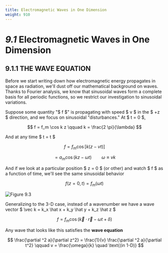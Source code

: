 ```yaml
---
title: Electromagnetic Waves in One Dimension
weight: 910
---
```



# _9.1_ Electromagnetic Waves in One Dimension

## 9.1.1 THE WAVE EQUATION

Before we start writing down how electromagnetic energy propagates in space as radiation, we'll dust off our mathematical background on waves. Thanks to Fourier analysis, we know that sinusoidal waves form a complete basis for all periodic functions, so we restrict our investigation to sinusoidal variations.

Suppose some quantity "$ f $" is propagating with speed $ v $ in the $ +z $ direction, and we focus on sinusoidal "disturbances." At $ t = 0 $,

$$
f = f_m \cos k z \qquad k = \frac{2 \pi}{\lambda}
$$

And at any time $ t = t $

$$
f = f_m \cos [ k ( z - vt) ] 
$$


$$
= a_m \cos ( kz - \omega t) \qquad \omega \equiv v k
$$


And if we look at a particular position $ z = 0 $ (or other) and watch $ f $ as a function of time, we'll see the same sinusoidal behavior


$$
f(z = 0, t) = f_m ( \omega t)
$$


![Figure 9.3](../img/9.3.png)

Generalizing to the 3-D case, instead of a wavenumber we have a wave vector $ \vec k = k_x \hat x + k_y \hat y + k_z \hat z $


$$
f = f_m \cos (\vec k \cdot \vec r - \omega t + \delta)
$$


Any wave that looks like this satisfies the __wave equation__

$$
\frac{\partial ^2 a}{\partial z^2} = \frac{1}{v} \frac{\partial ^2 a}{\partial t^2} \qquad v = \frac{\omega}{k} \quad \text{(in 1-D)}
$$









